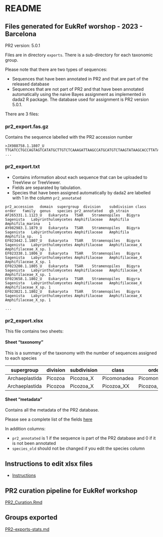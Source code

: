 # README

## Files generated for EukRef worshop - 2023 - Barcelona

PR2 version: 5.0.1

Files are in directory `exports`. There is a sub-directory for each
taxonomic group.

Please note that there are two types of sequences:

- Sequences that have been annotated in PR2 and that are part of the
  released database
- Sequences that are not part of PR2 and that have been annotated
  automatically using the naive Bayes assignment as implemented in dada2
  R package. The database used for assignment is PR2 version 5.0.1.

There are 3 files:

### pr2_export.fas.gz

Contains the sequence labelled with the PR2 accession number

    >JX988758.1.1807_U
    TTGATCCTGCCAGTAGTCATATGCTTGTCTCAAAGATTAAGCCATGCATGTCTAAGTATAAGCACCTTATACTGTGAAACTGCGAATGGCTCATTAAATCAGTTATCGTTTATTTGATGATCTCTTGCTACTTGGATACCCGTGGT...
    ...

### pr2_export.txt

- Contains information about each sequence that can be uploaded to
  TreeView or TreeViewer.
- Fields are separated by tabulation.
- Species that have been assigned automatically by dada2 are labelled
  with 1 in the column `pr2_annotated`

<!-- -->

    pr2_accession   domain  supergroup  division    subdivision class   order   family  genus   species pr2_annotated   gb_strain
    AF265331.1.1123_U   Eukaryota   TSAR    Stramenopiles   Bigyra  Sagenista   Labyrinthulomycetes Amphifilaceae   Amphifila   Amphifila_marina    1    
    AY082983.1.1879_U   Eukaryota   TSAR    Stramenopiles   Bigyra  Sagenista   Labyrinthulomycetes Amphifilaceae   Amphifila   Amphifila_sp.   1    
    EF023442.1.1807_U   Eukaryota   TSAR    Stramenopiles   Bigyra  Sagenista   Labyrinthulomycetes Amphifilaceae   Amphifilaceae_X Amphifilaceae_X_sp. 1    
    EF023338.1.1806_U   Eukaryota   TSAR    Stramenopiles   Bigyra  Sagenista   Labyrinthulomycetes Amphifilaceae   Amphifilaceae_X Amphifilaceae_X_sp. 1    
    EF023208.1.1805_U   Eukaryota   TSAR    Stramenopiles   Bigyra  Sagenista   Labyrinthulomycetes Amphifilaceae   Amphifilaceae_X Amphifilaceae_X_sp. 1    
    EF023658.1.1802_U   Eukaryota   TSAR    Stramenopiles   Bigyra  Sagenista   Labyrinthulomycetes Amphifilaceae   Amphifilaceae_X Amphifilaceae_X_sp. 1    
    EF023821.1.1802_U   Eukaryota   TSAR    Stramenopiles   Bigyra  Sagenista   Labyrinthulomycetes Amphifilaceae   Amphifilaceae_X Amphifilaceae_X_sp. 1    

    ...

### pr2_export.xlsx

This file contains two sheets:

#### Sheet “taxonomy”

This is a summary of the taxonomy with the number of sequences assigned
to each species

| supergroup     | division | subdivision | class       | order        | family        | genus         | species              | n   |
|----------------|----------|-------------|-------------|--------------|---------------|---------------|----------------------|-----|
| Archaeplastida | Picozoa  | Picozoa_X   | Picomonadea | Picomonadida | Picomonadidae | Picomonas     | Picomonas_judraskeda | 74  |
| Archaeplastida | Picozoa  | Picozoa_X   | Picozoa_XX  | Picozoa_XXX  | Picozoa_XXXX  | Picozoa_XXXXX | Picozoa_XXXXX_sp.    | 391 |

#### Sheet “metadata”

Contains all the metadata of the PR2 database.

Please see a complete list of the fields
[here](https://pr2-database.org/documentation/pr2-fields/)

In addition columns:

- `pr2_annotated` is 1 if the sequence is part of the PR2 database and 0
  if it is not been annotated
- `species_old` should not be changed if you edit the species column

## Instructions to edit xlsx files

- [Instructions](https://pr2-database.org/documentation/pr2-annotation-simple/)

## PR2 curation pipeline for EukRef workshop

[PR2_Curation.Rmd](R/PR2_Curation.Rmd)

## Groups exported

[PR2-exports-stats.md](exports/PR2-exports-stats.md)
